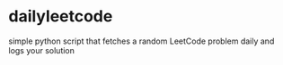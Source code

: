 # dailyleetcode
simple python script that fetches a random LeetCode problem daily and logs your solution
